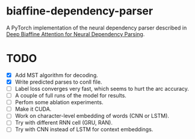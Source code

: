 # biaffine-dependency-parser

A PyTorch implementation of the neural dependency parser described in [Deep Biaffine Attention for Neural Dependency Parsing](https://arxiv.org/abs/1611.01734).

# TODO
- [x] Add MST algorithm for decoding.
- [x] Write predicted parses to conll file.
- [ ] Label loss converges very fast, which seems to hurt the arc accuracy.
- [ ] A couple of full runs of the model for results.
- [ ] Perfom some ablation experiments.
- [ ] Make it CUDA.
- [ ] Work on character-level embedding of words (CNN or LSTM).
- [ ] Try with different RNN cell (GRU, RAN).
- [ ] Try with CNN instead of LSTM for context embeddings.

